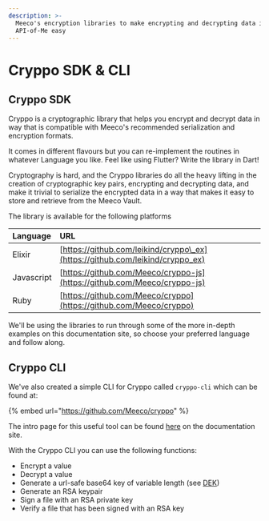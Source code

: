 ```yaml
---
description: >-
  Meeco's encryption libraries to make encrypting and decrypting data in the
  API-of-Me easy
---
```


# Cryppo SDK & CLI

## Cryppo SDK

Cryppo is a cryptographic library that helps you encrypt and decrypt data in way that is compatible with Meeco's recommended serialization and encryption formats.

It comes in different flavours but you can re-implement the routines in whatever Language you like. Feel like using Flutter? Write the library in Dart!

Cryptography is hard, and the Cryppo libraries do all the heavy lifting in the creation of cryptographic key pairs, encrypting and decrypting data, and make it trivial to serialize the encrypted data in a way that makes it easy to store and retrieve from the Meeco Vault.

The library is available for the following platforms

| Language | URL |
| :--- | :--- |
| Elixir | [https://github.com/leikind/cryppo\_ex](https://github.com/leikind/cryppo_ex) |
| Javascript | [https://github.com/Meeco/cryppo-js](https://github.com/Meeco/cryppo-js) |
| Ruby | [https://github.com/Meeco/cryppo](https://github.com/Meeco/cryppo) |

We'll be using the libraries to run through some of the more in-depth examples on this documentation site, so choose your preferred language and follow along.

## Cryppo CLI

We've also created a simple CLI for Cryppo called `cryppo-cli` which can be found at:

{% embed url="https://github.com/Meeco/cryppo" %}

The intro page for this useful tool can be found [here](cryppo-cli.md) on the documentation site.

With the Cryppo CLI you can use the following functions:

* Encrypt a value
* Decrypt a value
* Generate a url-safe base64 key of variable length \(see [DEK](https://docs.meeco.me/guides/terminology#data-encryption-key-dek)\)
* Generate an RSA keypair
* Sign a file with an RSA private key
* Verify a file that has been signed with an RSA key

